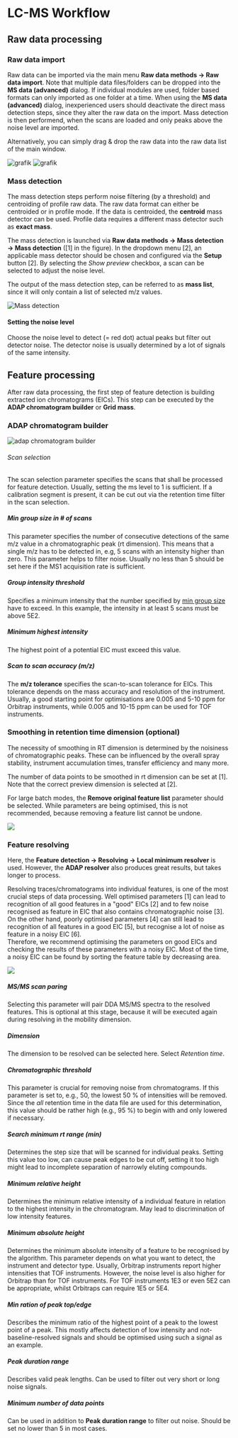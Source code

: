 # LC-MS Workflow
## Raw data processing

### Raw data import

Raw data can be imported via the main menu **Raw data methods → Raw data import**. Note that
multiple data files/folders can be dropped into the
**MS data (advanced)** dialog. If individual modules are used, folder based formats can only
imported as one folder at a time. When using the **MS data (advanced)** dialog, inexperienced users
should deactivate the direct mass detection steps, since they alter the raw data on the import. Mass
detection is then performend, when the scans are loaded and only peaks above the noise level are
imported.

Alternatively, you can simply drag & drop the raw data into the raw data list of the main window.

![grafik](https://user-images.githubusercontent.com/37407705/136391336-5722d04c-91c0-4c77-88db-00325e8ff41b.png) ![grafik](https://user-images.githubusercontent.com/37407705/136391465-c61eece6-0720-459f-8b2b-511021d7a058.png)

### Mass detection

The mass detection steps perform noise filtering (by a threshold) and centroiding of profile raw
data. The raw data format can either be centroided or in profile mode. If the data is centroided,
the **centroid** mass detector can be used. Profile data requires a different mass detector such as
**exact mass**.

The mass detection is launched via **Raw data methods → Mass detection → Mass detection** ([1] in
the figure). In the dropdown menu [2], an applicable mass detector should be chosen and configured
via the **Setup** button [2]. By selecting the _Show preview_ checkbox, a scan can be selected to
adjust the noise level.

The output of the mass detection step, can be referred to as **mass list**, since it will only
contain a list of selected m/z values.

![Mass detection](img/lcmsworkflow/massdetection.png)

#### Setting the noise level

Choose the noise level to detect (= red dot) actual peaks but filter out detector noise. The
detector noise is usually determined by a lot of signals of the same intensity.

## Feature processing

After raw data processing, the first step of feature detection is building extracted ion
chromatograms (EICs). This step can be executed by the **ADAP chromatogram builder** or **Grid
mass**.

### ADAP chromatogram builder

![adap chromatogram builder](img/lcmsworkflow/adapchromatogrambuilder.png)

###### Scan selection

The scan selection parameter specifies the scans that shall be processed for feature detection.
Usually, setting the ms level to 1 is sufficient. If a calibration segment is present, it can be cut
out via the retention time filter in the scan selection.

##### Min group size in # of scans

This parameter specifies the number of consecutive detections of the same m/z value in a
chromatographic peak (rt dimension). This means that a single m/z has to be detected in, e.g, 5
scans with an intensity higher than zero. This parameter helps to filter noise. Usually no less than
5 should be set here if the MS1 acquisition rate is sufficient.

##### Group intensity threshold

Specifies a minimum intensity that the number specified
by [min group size](#min-group-size-in--of-scans) have to exceed. In this example, the intensity in
at least 5 scans must be above 5E2.

##### Minimum highest intensity

The highest point of a potential EIC must exceed this value.

##### Scan to scan accuracy (m/z)

The **m/z tolerance** specifies the scan-to-scan tolerance for EICs. This tolerance depends on the
mass accuracy and resolution of the instrument. Usually, a good starting point for optimisations are
0.005 and 5-10 ppm for Orbitrap instruments, while 0.005 and 10-15 ppm can be used for TOF
instruments.

### Smoothing in retention time dimension (optional)

The necessity of smoothing in RT dimension is determined by the noisiness of chromatographic peaks.
These can be influenced by the overall spray stability, instrument accumulation times, transfer
efficiency and many more.

The number of data points to be smoothed in rt dimension can be set at [1]. Note that the correct
preview dimension is selected at [2].

For large batch modes, the **Remove original feature list** parameter should be selected. While
parameters are being optimised, this is not recommended, because removing a feature list cannot be
undone.

![](img/imsworkflow/smoothingdialog.png)

### Feature resolving

Here, the **Feature detection → Resolving → Local minimum resolver** is used. However, the **ADAP
resolver** also produces great results, but takes longer to process.

Resolving traces/chromatograms into individual features, is one of the most crucial steps of data
processing. Well optimised parameters [1] can lead to recognition of all good features in a "good"
EICs [2] and to few noise recognised as feature in EIC that also contains chromatographic noise
[3].  
On the other hand, poorly optimised parameters [4] can still lead to recognition of all features in
a good EIC [5], but recognise a lot of noise as feature in a noisy EIC [6].  
Therefore, we recommend optimising the parameters on good EICs and checking the results of these
parameters with a noisy EIC. Most of the time, a noisy EIC can be found by sorting the feature table
by decreasing area.

![](img/imsworkflow/chromatogramresolving.png)

##### MS/MS scan paring

Selecting this parameter will pair DDA MS/MS spectra to the resolved features. This is optional at
this stage, because it will be executed again during resolving in the mobility dimension.

##### Dimension

The dimension to be resolved can be selected here. Select _Retention time_.

##### Chromatographic threshold

This parameter is crucial for removing noise from chromatograms. If this parameter is set to, e.g.,
50, the lowest 50 % of intensities will be removed. Since the _all_ retention time in the data file
are used for this determination, this value should be rather high (e.g., 95 %) to begin with and
only lowered if necessary.

##### Search minimum rt range (min)

Determines the step size that will be scanned for individual peaks. Setting this value too low, can
cause peak edges to be cut off, setting it too high might lead to incomplete separation of narrowly
eluting compounds.

##### Minimum relative height

Determines the minimum relative intensity of a individual feature in relation to the highest
intensity in the chromatogram. May lead to discrimination of low intensity features.

##### Minimum absolute height

Determines the minimum absolute intensity of a feature to be recognised by the algorithm. This
parameter depends on what you want to detect, the instrument and detector type. Usually, Orbitrap
instruments report higher intensities that TOF instruments. However, the noise level is also higher
for Orbitrap than for TOF instruments. For TOF instruments 1E3 or even 5E2 can be appropriate,
whilst Orbitraps can require 1E5 or 5E4.

##### Min ration of peak top/edge

Describes the minimum ratio of the highest point of a peak to the lowest point of a peak. This
mostly affects detection of low intensity and not-baseline-resolved signals and should be optimised
using such a signal as an example.

##### Peak duration range

Describes valid peak lengths. Can be used to filter out very short or long noise signals.

##### Minimum number of data points

Can be used in addition to **Peak duration range** to filter out noise. Should be set no lower than
5 in most cases.
